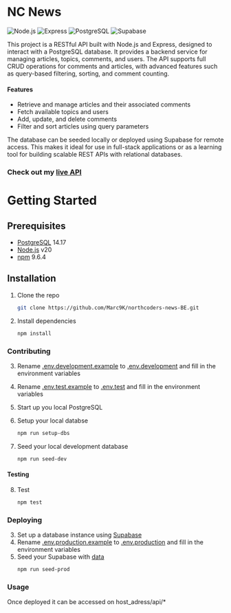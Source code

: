 # NC News

![Node.js](https://img.shields.io/badge/Node.js-339933?logo=nodedotjs&logoColor=white)
![Express](https://img.shields.io/badge/Express.js-000000?logo=express&logoColor=white)
![PostgreSQL](https://img.shields.io/badge/PostgreSQL-4169E1?logo=postgresql&logoColor=white)
![Supabase](https://img.shields.io/badge/Supabase-3ECF8E?logo=supabase&logoColor=white)

This project is a RESTful API built with Node.js and Express, designed to interact with a PostgreSQL database. It provides a backend service for managing articles, topics, comments, and users. The API supports full CRUD operations for comments and articles, with advanced features such as query-based filtering, sorting, and comment counting.

#### Features

- Retrieve and manage articles and their associated comments
- Fetch available topics and users
- Add, update, and delete comments
- Filter and sort articles using query parameters

The database can be seeded locally or deployed using Supabase for remote access. This makes it ideal for use in full-stack applications or as a learning tool for building scalable REST APIs with relational databases.

### Check out my [live API](https://nc-news-782p.onrender.com/api)

# Getting Started

## Prerequisites

- [PostgreSQL](https://www.postgresql.org/) 14.17
- [Node.js](https://nodejs.org/en) v20
- [npm](https://www.npmjs.com/) 9.6.4

## Installation

1. Clone the repo
   ```sh
   git clone https://github.com/Marc9K/northcoders-news-BE.git
   ```
1. Install dependencies
   ```sh
   npm install
   ```

### Contributing

3. Rename [.env.development.example](.env.development.example) to [.env.development](./.env.development) and fill in the environment variables

4. Rename [.env.test.example](.env.test.example) to [.env.test](./.env.test) and fill in the environment variables
5. Start up you local PostgreSQL
6. Setup your local databse
   ```sh
   npm run setup-dbs
   ```
7. Seed your local development database
   ```sh
   npm run seed-dev
   ```

#### Testing

8. Test
   ```sh
   npm test
   ```

### Deploying

3. Set up a database instance using [Supabase](https://supabase.com/)
4. Rename [.env.production.example](.env.production.example) to [.env.production](./.env.production) and fill in the environment variables
5. Seed your Supabase with [data](./db//data/development-data/)
   ```sh
   npm run seed-prod
   ```

### Usage

Once deployed it can be accessed on host_adress/api/\*

